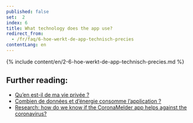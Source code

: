 ```yaml
---
published: false
set:  2
index: 6
title: What technology does the app use?
redirect_from: 
  - /fr/faq/6-hoe-werkt-de-app-technisch-precies
contentLang: en
---
```

{% include content/en/2-6-hoe-werkt-de-app-technisch-precies.md %}

## Further reading:

- <a href="/{{page.lang}}/faq/2-8-hoe-zit-het-met-mijn-privacy">Qu’en est-il de ma vie privée ?</a>
- <a href="/{{page.lang}}/faq/2-2-hoeveel-data-en-stroom-gebruikt-de-app">Combien de données et d’énergie consomme l’application ?</a>
- <a href="/{{page.lang}}/faq/3-1-onderzoek-hoe-weten-we-of-coronamelder-helpt-tegen-corona" lang="en" hreflang="en">Research: how do we know if the CoronaMelder app helps against the coronavirus?</a>

